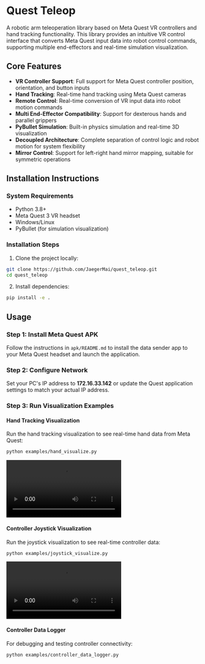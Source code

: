 # Quest Teleop

A robotic arm teleoperation library based on Meta Quest VR controllers and hand tracking functionality. This library provides an intuitive VR control interface that converts Meta Quest input data into robot control commands, supporting multiple end-effectors and real-time simulation visualization.

## Core Features

- **VR Controller Support**: Full support for Meta Quest controller position, orientation, and button inputs
- **Hand Tracking**: Real-time hand tracking using Meta Quest cameras
- **Remote Control**: Real-time conversion of VR input data into robot motion commands
- **Multi End-Effector Compatibility**: Support for dexterous hands and parallel grippers
- **PyBullet Simulation**: Built-in physics simulation and real-time 3D visualization
- **Decoupled Architecture**: Complete separation of control logic and robot motion for system flexibility
- **Mirror Control**: Support for left-right hand mirror mapping, suitable for symmetric operations

## Installation Instructions

### System Requirements
- Python 3.8+
- Meta Quest 3 VR headset
- Windows/Linux
- PyBullet (for simulation visualization)

### Installation Steps

1. Clone the project locally:
```bash
git clone https://github.com/JaegerMai/quest_teleop.git
cd quest_teleop
```

2. Install dependencies:
```bash
pip install -e .
```


## Usage

### Step 1: Install Meta Quest APK
Follow the instructions in `apk/README.md` to install the data sender app to your Meta Quest headset and launch the application.

### Step 2: Configure Network
Set your PC's IP address to **172.16.33.142** or update the Quest application settings to match your actual IP address.

### Step 3: Run Visualization Examples

#### Hand Tracking Visualization
Run the hand tracking visualization to see real-time hand data from Meta Quest:
```bash
python examples/hand_visualize.py
```

![Hand Tracking Demo](media/hand.mp4)

#### Controller Joystick Visualization  
Run the joystick visualization to see real-time controller data:
```bash
python examples/joystick_visualize.py
```

![Controller Demo](media/joystick.mp4)

#### Controller Data Logger
For debugging and testing controller connectivity:
```bash
python examples/controller_data_logger.py
```

